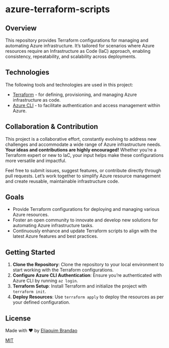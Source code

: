 
# azure-terraform-scripts

## Overview

This repository provides Terraform configurations for managing and automating Azure infrastructure. It’s tailored for scenarios where Azure resources require an Infrastructure as Code (IaC) approach, enabling consistency, repeatability, and scalability across deployments.

## Technologies

The following tools and technologies are used in this project:

- [Terraform](https://www.terraform.io/) - for defining, provisioning, and managing Azure infrastructure as code.
- [Azure CLI](https://docs.microsoft.com/en-us/cli/azure/) - to facilitate authentication and access management within Azure.

## Collaboration & Contribution

This project is a collaborative effort, constantly evolving to address new challenges and accommodate a wide range of Azure infrastructure needs. **Your ideas and contributions are highly encouraged!** Whether you’re a Terraform expert or new to IaC, your input helps make these configurations more versatile and impactful.

Feel free to submit issues, suggest features, or contribute directly through pull requests. Let’s work together to simplify Azure resource management and create reusable, maintainable infrastructure code.

## Goals

- Provide Terraform configurations for deploying and managing various Azure resources.
- Foster an open community to innovate and develop new solutions for automating Azure infrastructure tasks.
- Continuously enhance and update Terraform scripts to align with the latest Azure features and best practices.

## Getting Started

1. **Clone the Repository**: Clone the repository to your local environment to start working with the Terraform configurations.
2. **Configure Azure CLI Authentication**: Ensure you’re authenticated with Azure CLI by running `az login`.
3. **Terraform Setup**: Install Terraform and initialize the project with `terraform init`.
4. **Deploy Resources**: Use `terraform apply` to deploy the resources as per your defined configuration.

## License

Made with ❤️ by [Eliaquim Brandao](https://github.com/eliaquimbrandao)

[MIT](https://choosealicense.com/licenses/mit/)
